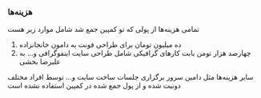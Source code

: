 ### هزینه‌ها

  تمامی هزینه‌ها از پولی که تو کمپین جمع شد شامل موارد زیر هست
1.   ده میلیون تومان برای طراحی فونت به دامون خانجانزاده
2.   چهارصد هزار تومن بابت کارهای گرافیکی شامل طراحی سایت اینفوگرافی  و... به علیرضا بخشی

سایر هزینه‌ها مثل دامین سرور برگزاری جلسات ساخت سایت و... توسط افراد مختلف دونیت شده و از پول جمع شده در کمپین استفاده نشده است 
